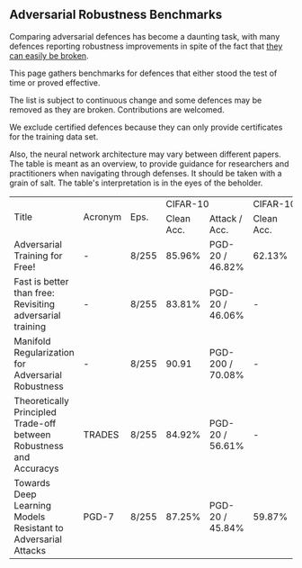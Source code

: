 
## Adversarial Robustness Benchmarks

Comparing adversarial defences has become a daunting task, with many defences reporting robustness improvements in spite of the fact that [they can easily be broken](https://arxiv.org/abs/2002.08347).


This page gathers benchmarks for defences that either stood the test of time or proved effective.

The list is subject to continuous change and some defences may be removed as they are broken.
Contributions are welcomed.

We exclude certified defences because they can only provide certificates for the training data set.

Also, the neural network architecture may vary between different papers. 
The table is meant as an overview, to provide guidance for researchers and practitioners when navigating through defenses.
It should be taken with a grain of salt. 
The table's interpretation is in the eyes of the beholder.

<table>
  <tr>
    <td rowspan="2">Title</td> <td rowspan="2">Acronym</td> <td rowspan="2">Eps.</td> <td colspan="2">CIFAR-10</td> <td colspan="2">CIFAR-100</td> <td rowspan="2">Impact on Training</td> <td rowspan="2">Notes</td>  <td rowspan="2">Link</td>       
  </tr>
  <tr>
   <td>Clean Acc. </td> <td> Attack / Acc. </td> <td>Clean Acc. </td> <td> Attack / Acc. </td> 
  </tr>  

  <tr>
   <td>Adversarial Training for Free!</td> <td> - </td> <td> 8/255 </td>  <td> 85.96%  </td> <td>  PGD-20 / 46.82% </td> <td>   62.13% </td> <td> PGD-20 25.88% </td> <td> Medium  </td> <td> -  </td> <td> <a target="_blank" href="https://arxiv.org/abs/1904.12843">https://arxiv.org/abs/1904.12843 </a></td>
  </tr>
  
   <tr>
    <td>Fast is better than free: Revisiting adversarial training</td> <td> - </td> <td> 8/255 </td>  <td> 83.81%  </td> <td>  PGD-20 / 46.06% </td> <td>   -  </td> <td> - </td> <td> Medium  </td> <td> -  </td> <td> <a target="_blank" href="https://arxiv.org/abs/2001.03994">https://arxiv.org/abs/2001.03994</a> </td>
  </tr> 
  
   <tr>
    <td>  Manifold Regularization for Adversarial Robustness</td> <td> - </td> <td> 8/255 </td>  <td> 90.91  </td> <td>  PGD-200 / 70.08% </td> <td>   -  </td> <td> - </td> <td> None  </td> <td> -  </td> <td> <a target="_blank" href="https://arxiv.org/abs/2003.04286">https://arxiv.org/abs/2003.04286</a> </td>
  </tr> 
  

   <tr>
      <td>Theoretically Principled Trade-off between Robustness and Accuracys</td> <td> TRADES </td> <td> 8/255 </td>  <td> 84.92% </td> <td>  PGD-20 / 56.61% </td> <td>     - </td> <td>- </td> <td> High </td> <td> - </td> <td> <a target="_blank" href="https://arxiv.org/abs/1901.08573">https://arxiv.org/abs/1901.08573</a> </td> 
  </tr>

  <tr>
    <td>Towards Deep Learning Models Resistant to Adversarial Attacks</td> <td> PGD-7 </td> <td> 8/255 </td>  <td> 87.25%  </td> <td>  PGD-20 / 45.84% </td> <td> 59.87% </td> <td> PGD-20 22.76% </td> <td> High </td> <td> - </td> <td> <a target="_blank" href="https://arxiv.org/abs/1706.06083">https://arxiv.org/abs/1706.06083</a>  </td> 
  </tr>
  
</table>
